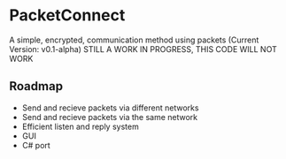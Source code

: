 # PacketConnect
A simple, encrypted, communication method using packets (Current Version: v0.1-alpha) STILL A WORK IN PROGRESS, THIS CODE WILL NOT WORK
## Roadmap
- Send and recieve packets via different networks
- Send and recieve packets via the same network
- Efficient listen and reply system
- GUI
- C# port
